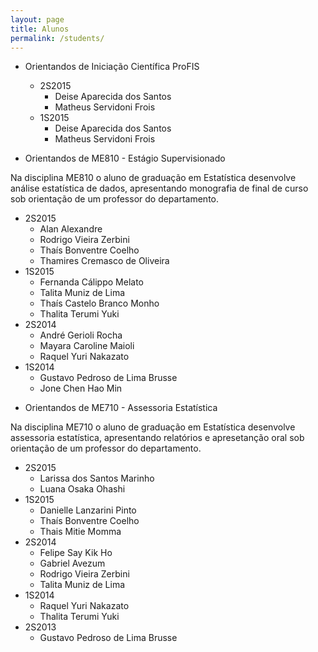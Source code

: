 ```yaml
---
layout: page
title: Alunos
permalink: /students/
---
```



* Orientandos de Iniciação Científica ProFIS

  + 2S2015
      + Deise Aparecida dos Santos  
      + Matheus Servidoni Frois
  + 1S2015
      + Deise Aparecida dos Santos
      + Matheus Servidoni Frois



* Orientandos de ME810 - Estágio Supervisionado

Na disciplina ME810 o aluno de graduação em Estatística desenvolve análise estatística de dados, apresentando monografia de final de curso sob orientação de um professor do departamento.

   + 2S2015
     + Alan Alexandre
     + Rodrigo Vieira Zerbini
     + Thaís Bonventre Coelho
     + Thamires Cremasco de Oliveira
   + 1S2015
      + Fernanda Cálippo Melato
      + Talita Muniz de Lima
      + Thaís Castelo Branco Monho
      + Thalita Terumi Yuki
   + 2S2014
      + André Gerioli Rocha
      + Mayara Caroline Maioli
      + Raquel Yuri Nakazato
   + 1S2014
      + Gustavo Pedroso de Lima Brusse
      + Jone Chen Hao Min



* Orientandos de ME710 - Assessoria Estatística

Na disciplina ME710 o aluno de graduação em Estatística desenvolve assessoria estatística, apresentando relatórios e apresetanção oral sob orientação de um professor do departamento.

   + 2S2015
      + Larissa dos Santos Marinho
      + Luana Osaka Ohashi
   + 1S2015
      + Danielle Lanzarini Pinto
      + Thaís Bonventre Coelho
      + Thais Mitie Momma
   + 2S2014
      + Felipe Say Kik Ho
      + Gabriel Avezum
      + Rodrigo Vieira Zerbini
      + Talita Muniz de Lima
   + 1S2014
      + Raquel Yuri Nakazato
      + Thalita Terumi Yuki
   + 2S2013
      + Gustavo Pedroso de Lima Brusse
